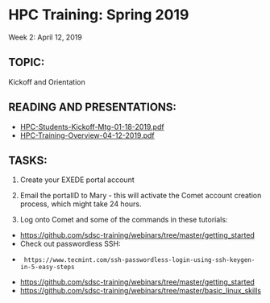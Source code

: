 # HPC Training:  Spring 2019
 Week 2: April 12, 2019

## TOPIC:  
Kickoff and Orientation

## READING AND PRESENTATIONS:
* [HPC-Students-Kickoff-Mtg-01-18-2019.pdf](./HPC-Students-Kickoff-Mtg-01-18-2019.pdf)
* [HPC-Training-Overview-04-12-2019.pdf](HPC-Training-Overview-04-12-2019.pdf)

## TASKS:
1.   Create your EXEDE portal account
2.   Email the portalID to Mary  - this will activate the Comet account creation 
           process, which might take 24 hours.

3.   Log onto Comet and some of the commands in these tutorials:
*  https://github.com/sdsc-training/webinars/tree/master/getting_started
* Check out passwordless SSH:   
*      https://www.tecmint.com/ssh-passwordless-login-using-ssh-keygen-in-5-easy-steps
*  https://github.com/sdsc-training/webinars/tree/master/getting_started
*  https://github.com/sdsc-training/webinars/tree/master/basic_linux_skills

